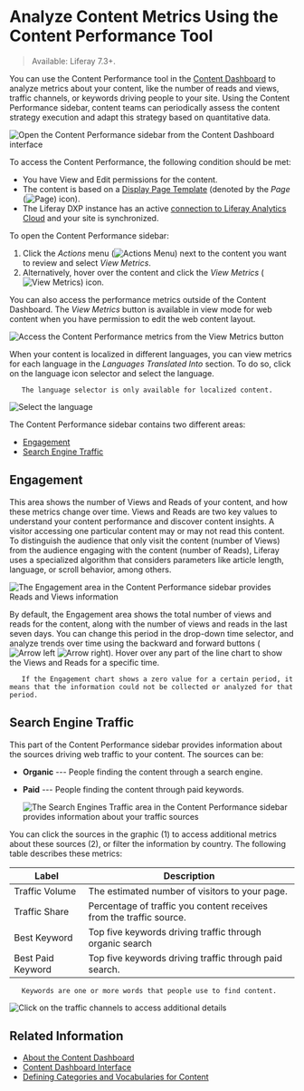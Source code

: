 # Analyze Content Metrics Using the Content Performance Tool

> Available: Liferay 7.3+.

You can use the Content Performance tool in the [Content Dashboard](./about-the-content-dashboard.md) to analyze metrics about your content, like the number of reads and views, traffic channels, or keywords driving people to your site. Using the Content Performance sidebar, content teams can periodically assess the content strategy execution and adapt this strategy based on quantitative data.

![Open the Content Performance sidebar from the Content Dashboard interface](./analyze-content-metrics-using-content-performance-tool/images/01.png)

To access the Content Performance, the following condition should be met:

- You have View and Edit permissions for the content.
- The content is based on a [Display Page Template](../../site-building/displaying-content/using-display-page-templates/displaying-content-with-display-page-templates.md) (denoted by the *Page* (![Page](../../images/icon-page.png)) icon).
- The Liferay DXP instance has an active [connection to Liferay Analytics Cloud](https://learn.liferay.com/analytics-cloud/latest/en/getting-started/connecting-data-sources/connecting-liferay-dxp-to-analytics-cloud.html) and your site is synchronized.

To open the Content Performance sidebar:

1. Click the *Actions* menu (![Actions Menu](../../images/icon-actions.png)) next to the content you want to review and select *View Metrics*.
1. Alternatively, hover over the content and click the *View Metrics* (![View Metrics](../../images/icon-analytics.png)) icon.

You can also access the performance metrics outside of the Content Dashboard. The *View Metrics* button is available in view mode for web content when you have permission to edit the web content layout.

![Access the Content Performance metrics from the View Metrics button](./analyze-content-metrics-using-content-performance-tool/images/08.png)

When your content is localized in different languages, you can view metrics for each language in the *Languages Translated Into* section. To do so, click on the language icon selector and select the language.

```note::
   The language selector is only available for localized content.
```

![Select the language ](./analyze-content-metrics-using-content-performance-tool/images/03.png)

The Content Performance sidebar contains two different areas:

- [Engagement](#engagement)
- [Search Engine Traffic](#search-engine-traffic)

## Engagement

This area shows the number of Views and Reads of your content, and how these metrics change over time. Views and Reads are two key values to understand your content performance and discover content insights. A visitor accessing one particular content may or may not read this content. To distinguish the audience that only visit the content (number of Views) from the audience engaging with the content (number of Reads), Liferay uses a specialized algorithm that considers parameters like article length, language, or scroll behavior, among others.

![The Engagement area in the Content Performance sidebar provides Reads and Views information](./analyze-content-metrics-using-content-performance-tool/images/06.png)

By default, the Engagement area shows the total number of views and reads for the content, along with the number of views and reads in the last seven days. You can change this period in the drop-down time selector, and analyze trends over time using the backward and forward buttons (![Arrow left](../../images/icon-angle-left.png) ![Arrow right](../../images/icon-angle-right.png)). Hover over any part of the line chart to show the Views and Reads for a specific time.

```note::
   If the Engagement chart shows a zero value for a certain period, it means that the information could not be collected or analyzed for that period.
```

## Search Engine Traffic

This part of the Content Performance sidebar provides information about the sources driving web traffic to your content. The sources can be:

- **Organic** --- People finding the content through a search engine.
- **Paid** --- People finding the content through paid keywords.

    ![The Search Engines Traffic area in the Content Performance sidebar provides information about your traffic sources](./analyze-content-metrics-using-content-performance-tool/images/07.png)

You can click the sources in the graphic (1) to access additional metrics about these sources (2), or filter the information by country. The following table describes these metrics:

| Label | Description |
| --- | --- |
| Traffic Volume | The estimated number of visitors to your page. |
| Traffic Share | Percentage of traffic you content receives from the traffic source. |
| Best Keyword | Top five keywords driving traffic through organic search |
| Best Paid Keyword |Top five keywords driving traffic through paid search. |

```note::
   Keywords are one or more words that people use to find content.
```

![Click on the traffic channels to access additional details](./analyze-content-metrics-using-content-performance-tool/images/02.png)

## Related Information

- [About the Content Dashboard](./about-the-content-dashboard.md)
- [Content Dashboard Interface](./content-dashboard-interface.md)
- [Defining Categories and Vocabularies for Content](../tags-and-categories/user-guide/defining-categories-and-vocabularies-for-content.md)